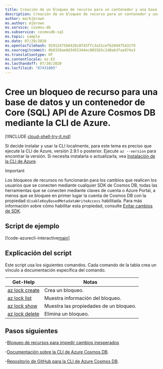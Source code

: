 ```yaml
---
title: Creación de un bloqueo de recurso para un contenedor y una base de datos de Core (SQL) API de Azure Cosmos DB
description: Creación de un bloqueo de recurso para un contenedor y una base de datos de Core (SQL) API de Azure Cosmos DB
author: markjbrown
ms.author: mjbrown
ms.service: cosmos-db
ms.subservice: cosmosdb-sql
ms.topic: sample
ms.date: 07/29/2020
ms.openlocfilehash: 92912475b6420c0fd3ffc3a31cefb269475431f9
ms.sourcegitcommit: 0b8320ae0d3455344ec8855b5c2d0ab3faa974a3
ms.translationtype: HT
ms.contentlocale: es-ES
ms.lasthandoff: 07/30/2020
ms.locfileid: "87431805"
---
```

# <a name="create-resource-lock-for-a-azure-cosmos-db-core-sql-api-database-and-container-using-azure-cli"></a>Cree un bloqueo de recurso para una base de datos y un contenedor de Core (SQL) API de Azure Cosmos DB mediante la CLI de Azure.

[!INCLUDE [cloud-shell-try-it.md](../../../../../includes/cloud-shell-try-it.md)]

Si decide instalar y usar la CLI localmente, para este tema es preciso que ejecute la CLI de Azure, versión 2.9.1 o posterior. Ejecute `az --version` para encontrar la versión. Si necesita instalarla o actualizarla, vea [Instalación de la CLI de Azure](/cli/azure/install-azure-cli).

> [!IMPORTANT]
> Los bloqueos de recursos no funcionarán para los cambios que realicen los usuarios que se conecten mediante cualquier SDK de Cosmos DB, todas las herramientas que se conecten mediante claves de cuenta o Azure Portal, a menos que se bloquee en primer lugar la cuenta de Cosmos DB con la propiedad `disableKeyBasedMetadataWriteAccess` habilitada. Para más información sobre cómo habilitar esta propiedad, consulte [Evitar cambios de SDK](../../../role-based-access-control.md#prevent-sdk-changes).

## <a name="sample-script"></a>Script de ejemplo

[!code-azurecli-interactive[main](../../../../../cli_scripts/cosmosdb/sql/lock.sh "Create a resource lock for an Azure Cosmos DB Core (SQL) API database and container.")]

## <a name="script-explanation"></a>Explicación del script

Este script usa los siguientes comandos. Cada comando de la tabla crea un vínculo a documentación específica del comando.

| Get-Help | Notas |
|---|---|
| [az lock create](/cli/azure/lock#az-lock-create) | Crea un bloqueo. |
| [az lock list](/cli/azure/lock#az-lock-list) | Muestra información del bloqueo. |
| [az lock show](/cli/azure/lock#az-lock-show) | Muestra las propiedades de un bloqueo. |
| [az lock delete](/cli/azure/lock#az-lock-delete) | Elimina un bloqueo. |

## <a name="next-steps"></a>Pasos siguientes

-[Bloqueo de recursos para impedir cambios inesperados](../../../../azure-resource-manager/management/lock-resources.md)

-[Documentación sobre la CLI de Azure Cosmos DB](/cli/azure/cosmosdb).

-[Repositorio de GitHub para la CLI de Azure Cosmos DB](https://github.com/Azure-Samples/azure-cli-samples/tree/master/cosmosdb).
